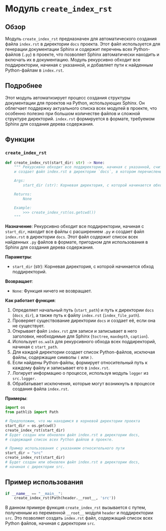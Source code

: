 # Модуль `create_index_rst`

## Обзор

Модуль `create_index_rst` предназначен для автоматического создания файла `index.rst` в директории `docs` проекта. Этот файл используется для генерации документации Sphinx и содержит перечень всех Python-файлов (`.py`) в проекте, что позволяет Sphinx автоматически находить и включать их в документацию. Модуль рекурсивно обходит все поддиректории, начиная с указанной, и добавляет пути к найденным Python-файлам в `index.rst`.

## Подробнее

Этот модуль автоматизирует процесс создания структуры документации для проектов на Python, использующих Sphinx. Он облегчает поддержку актуального списка всех модулей в проекте, что особенно полезно при большом количестве файлов и сложной структуре директорий. `index.rst` формируется в формате, требуемом Sphinx для создания дерева содержания.

## Функции

### `create_index_rst`

```python
def create_index_rst(start_dir: str) -> None:
    """ Рекурсивно обходит все поддиректории, начиная с указанной, считывает все файлы *.py
    и создает файл index.rst в директории `docs`, в котором перечислены все эти файлы в формате toctree. Ведет журнал процесса.

    Args:
        start_dir (str): Корневая директория, с которой начинается обход.

    Returns:
        None

    Example:
        >>> create_index_rst(os.getcwd())
    """
```

**Назначение**: Рекурсивно обходит все поддиректории, начиная с `start_dir`, находит все файлы с расширением `.py` и создает файл `index.rst` в директории `docs`. Этот файл содержит список всех найденных `.py` файлов в формате, пригодном для использования в Sphinx для создания дерева содержания.

**Параметры**:

- `start_dir` (str): Корневая директория, с которой начинается обход поддиректорий.

**Возвращает**:

- `None`: Функция ничего не возвращает.

**Как работает функция**:

1.  Определяет начальный путь (`start_path`) и путь к директории `docs` (`docs_dir`), а также путь к файлу `index.rst` (`index_file_path`).
2.  Проверяет существование директории `docs` и создает её, если она не существует.
3.  Открывает файл `index.rst` для записи и записывает в него заголовки, необходимые для Sphinx (`toctree`, `maxdepth`, `caption`).
4.  Использует `os.walk` для рекурсивного обхода всех поддиректорий, начиная с `start_path`.
5.  Для каждой директории создает список Python-файлов, исключая файлы, содержащие символы `(` или `)`.
6.  Если найдены Python-файлы, формирует относительный путь к каждому файлу и записывает его в `index.rst`.
7.  Логирует информацию о процессе, используя модуль `logger` из `src.logger`.
8.  Обрабатывает исключения, которые могут возникнуть в процессе создания файла `index.rst`.

**Примеры**:

```python
import os
from pathlib import Path

# Предположим, что мы находимся в корневой директории проекта
start_dir = os.getcwd()
create_index_rst(start_dir)
# Будет создан или обновлен файл index.rst в директории docs,
# содержащий список всех Python файлов в проекте.

# Пример использования с указанием относительного пути
start_dir = "src"
create_index_rst(start_dir)
# Будет создан или обновлен файл index.rst в директории docs,
# начиная с директории src.
```

## Пример использования

```python
if __name__ == "__main__":
    create_index_rst(Path(header.__root__, 'src'))
```

В данном примере функция `create_index_rst` вызывается с путем, полученным из переменной `__root__` модуля `header` и поддиректории `src`. Это позволяет создать `index.rst` файл, содержащий список всех Python файлов, начиная с директории `src`.